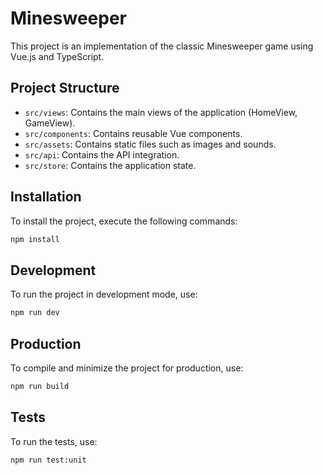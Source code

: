 # Minesweeper

This project is an implementation of the classic Minesweeper game using Vue.js and TypeScript.

## Project Structure

- `src/views`: Contains the main views of the application (HomeView, GameView).
- `src/components`: Contains reusable Vue components.
- `src/assets`: Contains static files such as images and sounds.
- `src/api`: Contains the API integration.
- `src/store`: Contains the application state.

## Installation

To install the project, execute the following commands:

```sh
npm install
```

## Development

To run the project in development mode, use:

```sh
npm run dev
```

## Production

To compile and minimize the project for production, use:

```sh
npm run build
```

## Tests

To run the tests, use:

```sh
npm run test:unit
```